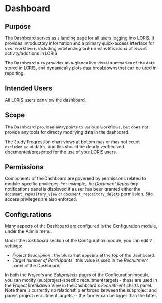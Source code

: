 # Dashboard

## Purpose

The Dashboard serves as a landing page for all users logging into LORIS.  It provides introductory information and a primary quick-access interface for user workflows, including outstanding tasks and notifications of recent activity/additions in LORIS.  

The Dashboard also provides at-a-glance live visual summaries of the data stored in LORIS, and dynamically plots data breakdowns that can be used in reporting. 

## Intended Users

All LORIS users can view the dashboard.  

## Scope

The Dashboard provides entrypoints to various workflows, but does not provide any tools for directly modifying data in the dashboard.  

The Study Progression chart views at bottom may or may not count `excluded` candidates, and this should be clearly verified and documented/presented for the use of your LORIS users. 

## Permissions

Components of the Dashboard are governed by permissions related to module-specific privileges. For example, the _Document Repository_ notifications panel is displayed if a user has been granted either the `document_repository_view` or `document_repository_delete` permission. Site access privileges are also enforced. 

## Configurations

Many aspects of the Dashboard are configured in the Configuration module, under the Admin menu. 

Under the _Dashboard_ section of the Configuration module, you can edit 2 settings: 
* _Project Description_ : the blurb that appears at the top of the Dashboard. 
* _Target number of Participants_ : this value is used in the _Recruitment_ panel of the Dashboard. 

In both the _Projects_ and _Subprojects_ pages of the Configuration module, you can modify (sub)project-specific recruitment targets - these are used in the Project breakdown View in the Dashboard's _Recruitment_ charts panel.   
Note there is currently no relationship enforced between the subproject and parent project recruitment targets -- the former can be larger than the latter. 

